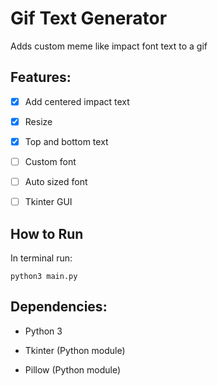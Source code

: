 # Gif Text Generator
Adds custom meme like impact font text to a gif


## Features:
- [x] Add centered impact text
- [x] Resize
- [x] Top and bottom text
- [ ] Custom font
- [ ] Auto sized font
- [ ] Tkinter GUI 


## How to Run
In terminal run:
```
python3 main.py
```

## Dependencies:
* Python 3

* Tkinter (Python module)

* Pillow (Python module)
